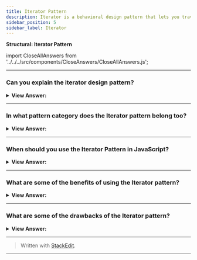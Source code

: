 ```yaml
---
title: Iterator Pattern
description: Iterator is a behavioral design pattern that lets you traverse elements of a collection without exposing its underlying representation (list, stack, tree, etc.).
sidebar_position: 5
sidebar_label: Iterator
---
```


**Structural: Iterator Pattern**

import CloseAllAnswers from '../../../src/components/CloseAnswers/CloseAllAnswers.js';

<CloseAllAnswers />

---

### Can you explain the iterator design pattern?

<details className='answer'>
  <summary>
    <strong>View Answer:</strong>
  </summary>
  <div>
    <div>
      <strong>Interview Response:</strong> The Iterator Pattern lets you access and traverses through elements of an aggregate object (collection) sequentially without exposing its underlying representation. This pattern allows JavaScript developers to design looping constructs that are far more flexible and sophisticated. In ES6, Iterator and Generators are introduced, which further aids in the Iteration pattern implementation.
<br/>
    </div>    
    <div>
</div><br />
  <div><strong className="codeExample">Code Example #1:</strong><br /><br />

<img src="/img/javascript-iterator.jpg
" /><br /><br />

**The objects participating in this pattern are:**

**Client** -- In example code: _the run() function_

- references and invokes Iterator with collection of objects

**Iterator** -- In example code: _Iterator_

- implements iterator interface with methods first(), next(), etc
- keeps track of current position when traversing collection

**Items** -- In example code: _Items_

- individual objects of the collection being traversed

<br/>

```js
let Iterator = function (items) {
  this.index = 0;
  this.items = items;
};

Iterator.prototype = {
  first: function () {
    this.reset();
    return this.next();
  },
  next: function () {
    return this.items[this.index++];
  },
  hasNext: function () {
    return this.index <= this.items.length;
  },
  reset: function () {
    this.index = 0;
  },
  each: function (callback) {
    for (let item = this.first(); this.hasNext(); item = this.next()) {
      callback(item);
    }
  },
};

function run() {
  let items = ['one', 2, 'circle', true, 'Applepie'];
  let iter = new Iterator(items);

  // using for loop

  for (let item = iter.first(); iter.hasNext(); item = iter.next()) {
    console.log(item);
  }
  console.log('');

  // using Iterator's each method

  iter.each(function (item) {
    console.log(item);
  });
}

run();

/*

OUTPUT:

one
2
circle
true
Applepie

one
2
circle
true
Applepie

*/
```

<strong className="codeExample">Code Example #2:</strong><br /><br />

```js
const items = [1, 'hello', false, 99.8];

function Iterator(items) {
  this.items = items;
  this.index = 0; // to start from beginning position of array
}

Iterator.prototype = {
  // returns true if a next element is available
  hasNext: function () {
    return this.index < this.items.length;
  },
  //returns next element
  next: function () {
    return this.items[this.index++];
  },
};

//Instantiate object for Iterator
const iterator = new Iterator(items);

while (iterator.hasNext()) {
  console.log(iterator.next());
}
/*
OUTPUT
 
1
hello
false
99.8
 
*/
```

</div>
 </div>

</details>

---

### In what pattern category does the Iterator pattern belong too?

<details>
  <summary>
    <strong>View Answer:</strong>
  </summary>
  <div>
    <div>
      <strong>Interview Response:</strong> The Iterator pattern belongs to the Behavioral design pattern category.
    </div>
  </div>
</details>

---

### When should you use the Iterator Pattern in JavaScript?

<details>
  <summary>
    <strong>View Answer:</strong>
  </summary>
  <div>
    <div>
      <strong>Interview Response:</strong> This pattern can be used when dealing with problems explicitly related to iteration, for designing flexible looping constructs and accessing elements from a complex collection without knowing the underlying representation. You can use it to implement a generic iterator that traverses any collection independent of its type efficiently.
    </div>

<br />
  </div>
</details>

---

### What are some of the benefits of using the Iterator pattern?

<details>
  <summary>
    <strong>View Answer:</strong>
  </summary>
  <div>
    <div>
      <strong>Interview Response:</strong> Benefits of the Iterator Pattern
    </div>
    <br />
    <div></div>

- Single Responsibility Principle. You can clean up the client code and the collections by extracting bulky traversal algorithms into separate classes.
- Open/Closed Principle. You can implement new types of collections and iterators and pass them to existing code without breaking anything.
- You can iterate over the same collection in parallel because each iterator object contains its own iteration state.
- For the same reason, you can delay an iteration and continue it when needed.

<br />
  </div>
</details>

---

### What are some of the drawbacks of the Iterator pattern?

<details>
  <summary>
    <strong>View Answer:</strong>
  </summary>
  <div>
    <div>
      <strong>Interview Response:</strong> Drawbacks of the Iterator Pattern.
    </div>
    <br />
    <div></div>

- Applying the pattern can be an overkill if your app only works with simple collections.
- Using an iterator may be less efficient than going through elements of some specialized collections directly.

<br />
  </div>
</details>

---

> Written with [StackEdit](https://stackedit.io/).

---
